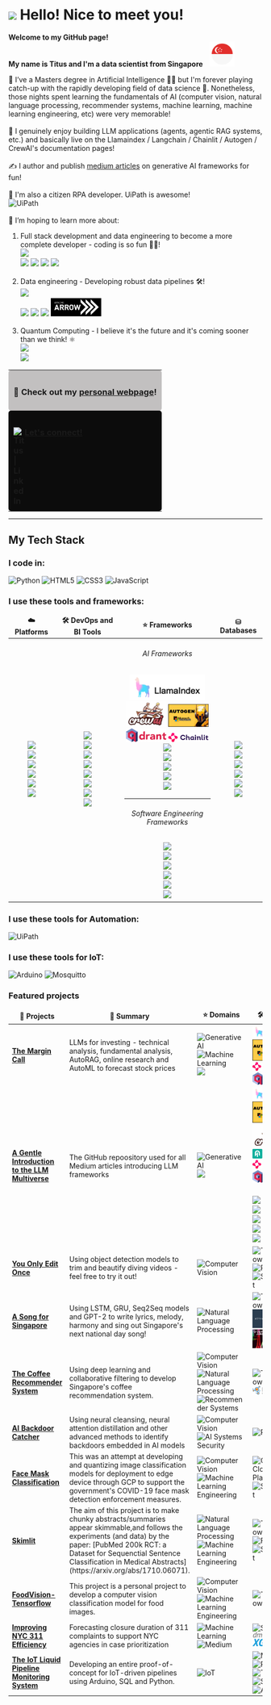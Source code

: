 <h1><img src="https://emojis.slackmojis.com/emojis/images/1531849430/4246/blob-sunglasses.gif?1531849430" width="30"/> Hello! Nice to meet you!</h1>


<p><b> Welcome to my GitHub page! </br> My name is Titus and I'm a data scientist from  Singapore&nbsp;&nbsp;&nbsp;&nbsp;<img src="./Pictures/singapore.png" width="50"/></b>

🏫 I’ve a Masters degree in Artificial Intelligence 👨‍🎓 but I'm forever playing catch-up with the rapidly developing field of data science 🤣. Nonetheless, those nights spent learning the fundamentals of AI (computer vision, natural language processing, recommender systems, machine learning, machine learning engineering, etc) were very memorable!<br><br>
🤖  I genuinely enjoy building LLM applications (agents, agentic RAG systems, etc.) and basically live on the Llamaindex / Langchain / Chainlit / Autogen / CrewAI's documentation pages!<br><br>
✍️  I author and publish [medium articles](https://medium.com/@tituslhy) on generative AI frameworks for fun! <br><br>
🦾  I'm also a citizen RPA developer. UiPath is awesome! <br> ![UiPath](https://img.shields.io/badge/UiPath-FA4616?style=for-the-badge&logo=UiPath&logoColor=white)<br><br>
🌱 I’m hoping to learn more about: 
<ol>
  <li>
    Full stack development and data engineering to become a more complete developer - coding is so fun 👨‍💻!<br> 
    <img src="https://img.shields.io/badge/STATUS-IN%20PROGRESS-<COLOR>.svg"><br>
    <img src="https://img.shields.io/badge/react-%2320232a.svg?style=for-the-badge&logo=react&logoColor=%2361DAFB">
    <img src="https://img.shields.io/badge/express.js-%23404d59.svg?style=for-the-badge&logo=express&logoColor=%2361DAFB">
    <img src="https://img.shields.io/badge/node.js-6DA55F?style=for-the-badge&logo=node.js&logoColor=white">
    <img src="https://img.shields.io/badge/tailwindcss-%2338B2AC.svg?style=for-the-badge&logo=tailwind-css&logoColor=white">
  </li>
  <br>
  <li>
    Data engineering - Developing robust data pipelines 🛠️!<br> 
    <img src="https://img.shields.io/badge/STATUS-IN%20PROGRESS-<COLOR>.svg"><br>
    <img src="https://img.shields.io/badge/Apache%20Airflow-017CEE?style=for-the-badge&logo=Apache%20Airflow&logoColor=white">
    <img src="https://img.shields.io/badge/Apache%20Hive-FDEE21?style=for-the-badge&logo=apachehive&logoColor=black">
    <img src="https://img.shields.io/badge/Apache%20Spark-FDEE21?style=flat-square&logo=apachespark&logoColor=black">
    <!-- <img src="./Pictures/iceberg.png" width="30px"> -->
    <img src="./Pictures/arrow.png" width = "100px">
  </li>
  <br>
  <li>
    Quantum Computing - I believe it's the future and it's coming sooner than we think! ⚛<br>
    <img src="https://img.shields.io/badge/STATUS-STILL%20DREAMING-29B5E8"><br>
    <img src="https://img.shields.io/badge/Qiskit-%236929C4.svg?style=for-the-badge&logo=Qiskit&logoColor=white">
  </li>
</ol>

<table>
  <tr>
    <td style="background-color: #c2c0c0; padding: 10px; border-radius: 5px;">
      <h3>🚀 Check out my <a href="https://tituslim.onrender.com/">personal webpage</a>!</h3>
    </td>
  </tr>
  <tr>
    <td style="background-color:rgb(12, 12, 12); padding: 10px; border-radius: 5px;">
      <h3><a href="https://www.linkedin.com/in/titus-lim-hsien-yong/">Let's connect!<img align="left" alt="Titus | LinkedIn" width="22px" src="https://cdn.jsdelivr.net/npm/simple-icons@v3/icons/linkedin.svg" /> </a></h3>
    </td>
  </tr>
</table>

<hr>

## My Tech Stack

### I code in:
![Python](https://img.shields.io/badge/python-3670A0?style=for-the-badge&logo=python&logoColor=ffdd54)
![HTML5](https://img.shields.io/badge/html5-%23E34F26.svg?style=for-the-badge&logo=html5&logoColor=white)
![CSS3](https://img.shields.io/badge/css3-%231572B6.svg?style=for-the-badge&logo=css3&logoColor=white)
![JavaScript](https://img.shields.io/badge/javascript-%23323330.svg?style=for-the-badge&logo=javascript&logoColor=%23F7DF1E)
<br>
### I use these tools and frameworks:
<table>
  <thead align="center">
    <tr border: none;>
    <td><b>☁️ Platforms</b></td>
    <td><b>🛠️ DevOps and BI Tools</b></td>
    <td><b>⭐ Frameworks</b></td>
    <td><b>⛁ Databases</b></td>
    </tr>
  </thead>
  <tbody>
    <tr>
      <td style="text-align: center;">
         <img src="https://img.shields.io/badge/AWS-%23FF9900.svg?style=for-the-badge&logo=amazon-aws&logoColor=white"/><br>
         <img src="https://img.shields.io/badge/azure-%230072C6.svg?style=for-the-badge&logo=microsoftazure&logoColor=white"><br>
         <img src="https://img.shields.io/badge/Cloudera-F96702?style=for-the-badge&logo=cloudera&logoColor=white"><br>
         <img src="https://img.shields.io/badge/Snowflake-29B5E8?style=for-the-badge&logo=snowflake&logoColor=white"><br>
         <img src="https://img.shields.io/badge/Databricks-FF3621?style=for-the-badge&logo=Databricks&logoColor=white"><br>
         <img src="https://img.shields.io/badge/GoogleCloud-%234285F4.svg?style=for-the-badge&logo=google-cloud&logoColor=white"><br>
      </td>
      <td style="text-align: center;">
        <img src="https://img.shields.io/badge/docker-%230db7ed.svg?style=for-the-badge&logo=docker&logoColor=white"><br>
        <img src="https://img.shields.io/badge/kubernetes-%23326ce5.svg?style=for-the-badge&logo=kubernetes&logoColor=white"><br>
        <img src="https://img.shields.io/badge/github%20actions-%232671E5.svg?style=for-the-badge&logo=githubactions&logoColor=white"><br>
        <img src="https://img.shields.io/badge/Apache%20Kafka-000?style=for-the-badge&logo=apachekafka"><br>
        <img src="https://img.shields.io/badge/SonarQube-4E9BCD?style=for-the-badge&logo=sonarqube&logoColor=white"><br>
        <img src="https://img.shields.io/badge/grafana-%23F46800.svg?style=for-the-badge&logo=grafana&logoColor=white"><br>
        <img src="https://img.shields.io/badge/Tableau-E97627?style=for-the-badge&logo=Tableau&logoColor=white"><br>
        <img src="https://img.shields.io/badge/Postman-FF6C37?style=for-the-badge&logo=postman&logoColor=white"><br>
      </td>
      <td style="text-align: center;">
        <h6>AI Frameworks</h6>
        <img title="LlamaIndex" width="150px" src="./Pictures/llamaindex.png" /><br>
        <img title="crewAI" width="80px" src="./Pictures/crew.png" />
        <img title="Autogen" width="80px" src="./Pictures/autogen.png" /><br>
        <img title="Qdrant" width="80px" src="./Pictures/qdrant.svg" />
        <img src="./Pictures/chainlit.svg" width = "80px" alt="Icon"><br>
        <img src="https://img.shields.io/badge/LangChain-beb4fd?style=for-the-badge&logo=langchain&logoColor=black"><br>
        <img src="https://img.shields.io/badge/OpenAI-412991?style=for-the-badge&logo=openai&logoColor=white"><br>
        <img src="https://img.shields.io/badge/HuggingFace-yellow?style=for-the-badge&logo=huggingface&logoColor=white"><br>
        <img src="https://img.shields.io/badge/TensorFlow-%23FF6F00.svg?style=for-the-badge&logo=TensorFlow&logoColor=white"><br>
        <img src="https://img.shields.io/badge/PyTorch-%23EE4C2C.svg?style=for-the-badge&logo=PyTorch&logoColor=white"><br>
        <hr>
        <h6>Software Engineering Frameworks</h6>
        <img src="https://img.shields.io/badge/FastAPI-005571?style=for-the-badge&logo=fastapi"><br>
        <img src="https://img.shields.io/badge/flask-%23000.svg?style=for-the-badge&logo=flask&logoColor=white"><br>
        <img src="https://img.shields.io/badge/jinja-white.svg?style=for-the-badge&logo=jinja&logoColor=black"><br>
        <img src="https://img.shields.io/badge/Streamlit-%23FE4B4B.svg?style=for-the-badge&logo=streamlit&logoColor=white"><br>
        <img src="https://img.shields.io/badge/bootstrap-%238511FA.svg?style=for-the-badge&logo=bootstrap&logoColor=white"><br>
        <img src="https://img.shields.io/badge/jquery-%230769AD.svg?style=for-the-badge&logo=jquery&logoColor=white"><br>
      </td>
      <td style="text-align: center;">
        <img src="https://img.shields.io/badge/MongoDB-%234ea94b.svg?style=for-the-badge&logo=mongodb&logoColor=white"><br>
        <img src="https://img.shields.io/badge/redis-%23DD0031.svg?style=for-the-badge&logo=redis&logoColor=white"><br>
        <img src="https://img.shields.io/badge/Neo4j-008CC1?style=for-the-badge&logo=neo4j&logoColor=white"><br>
        <img src="https://img.shields.io/badge/postgres-%23316192.svg?style=for-the-badge&logo=postgresql&logoColor=white"><br>
        <img src="https://img.shields.io/badge/Microsoft%20SQL%20Server-CC2927?style=for-the-badge&logo=microsoft%20sql%20server&logoColor=white"><br>
        <img src="https://img.shields.io/badge/mysql-%2300f.svg?style=for-the-badge&logo=mysql&logoColor=white"><br>
      </td>
    </tr>

  </tbody>
</table>

### I use these tools for Automation:
![UiPath](https://img.shields.io/badge/UiPath-FA4616?style=for-the-badge&logo=UiPath&logoColor=white)

### I use these tools for IoT:
![Arduino](https://img.shields.io/badge/-Arduino-00979D?style=for-the-badge&logo=Arduino&logoColor=white)
![Mosquitto](https://img.shields.io/badge/mosquitto-%233C5280.svg?style=for-the-badge&logo=eclipsemosquitto&logoColor=white)
### <h3>Featured projects</h3>
<table>
  <thead align="center">
    <tr border: none;>
      <td><b>🎁 Projects</b></td>
      <td><b>📝 Summary</b></td>
      <td><b>⭐ Domains</b></td>
      <td><b>🛠️ Tools</b></td>
    </tr>
  </thead>
  <tbody>
    <tr>
      <td><a href="https://github.com/tituslhy/TheMarginCall"><b>The Margin Call</b></a></td>
      <td>LLMs for investing - technical analysis, fundamental analysis, AutoRAG, online research and AutoML to forecast stock prices</td>
      <td>
        <img alt="Generative AI" src="https://img.shields.io/badge/AI-Generative%20AI-FFD017"/><br>
        <img alt="Machine Learning" src="https://img.shields.io/badge/ML-Machine%20Learning-green"/><br>
        <img src="https://img.shields.io/badge/Medium-12100E?style=for-the-badge&logo=medium&logoColor=white"><br>
      </td>
      <td style="text-align: left;">
        <img title="LlamaIndex" width="130px" src="./Pictures/llamaindex.png" />
        <img title="Autogen" width="130px" src="./Pictures/autogen.png" />
        <img src="./Pictures/chainlit.svg" alt="Icon">
        <img align="left" title="Qdrant" width="130px" src="./Pictures/qdrant.svg" />
      </td>
    </tr>
    <tr>
      <td><a href="https://github.com/tituslhy/literate-octo-tribble"><b>A Gentle Introduction to the LLM Multiverse</b></a></td>
      <td>The GitHub repoository used for all Medium articles introducing LLM frameworks</td>
      <td>
        <img alt="Generative AI" src="https://img.shields.io/badge/AI-Generative%20AI-FFD017"/><br>
        <img src="https://img.shields.io/badge/Medium-12100E?style=for-the-badge&logo=medium&logoColor=white"><br>
      </td>
      <td style="text-align: left;">
        <img title="LlamaIndex" width="130px" src="./Pictures/llamaindex.png" /><br>
        <img title="Autogen" width="130px" src="./Pictures/autogen.png" /><br>
         <img title="crewAI" width="100px" src="./Pictures/crew.png" /><br>
         <img title="Haystack" width="130px" src="./Pictures/haystack.png" /><br>
        <img src="./Pictures/chainlit.svg" width="130px" alt="Icon"><br>
        <img align="left" title="Qdrant" width="130px" src="./Pictures/qdrant.svg"/><br><br><br>
        <img src="https://img.shields.io/badge/LangChain-beb4fd?style=for-the-badge&logo=langchain&logoColor=black"><br>
        <img src="https://img.shields.io/badge/OpenAI-412991?style=for-the-badge&logo=openai&logoColor=white"><br>
        <img src="https://img.shields.io/badge/docker-%230db7ed.svg?style=for-the-badge&logo=docker&logoColor=white"><br>
        <img src="https://img.shields.io/badge/Apache%20Kafka-000?style=for-the-badge&logo=apachekafka"><br>
        <img src="https://img.shields.io/badge/FastAPI-005571?style=for-the-badge&logo=fastapi"><br>
      </td>
    </tr>
    <tr>
      <td><a href="https://github.com/teyang-lau/you-only-edit-once"><b>You Only Edit Once</b></a></td>
      <td>Using object detection models to trim and beautify diving videos - feel free to try it out!
      </td>
      <td><img alt="Computer Vision" src="https://img.shields.io/badge/AI-Computer%20Vision-blue"/></td>
      <td style="text-align: left;">
        <img alt="Tensorflow" src="https://img.shields.io/badge/TensorFlow-%23FF6F00.svg?style=for-the-badge&logo=TensorFlow&logoColor=white"/>
        <img alt="PyTorch" src="https://img.shields.io/badge/PyTorch-%23EE4C2C.svg?style=for-the-badge&logo=PyTorch&logoColor=white"/>
        <img title="Streamlit" width="100px" src="https://img.shields.io/badge/Streamlit-%23FE4B4B.svg?style=for-the-badge&logo=streamlit&logoColor=white" /></td>
      </td>
    </tr>
    <tr>
      <td><a href="https://github.com/quekhyg/NLP-Lyric-Generator"><b>A Song for Singapore</b></a></td>
      <td>Using LSTM, GRU, Seq2Seq models and GPT-2 to write lyrics, melody, harmony and sing out Singapore's next national day song!</td>
      <td><img alt="Natural Language Processing" src="https://img.shields.io/badge/AI-Natural%20Language%20Processing-blue"/></td>
      <td>
        <img alt="Tensorflow" src="https://img.shields.io/badge/TensorFlow-%23FF6F00.svg?style=for-the-badge&logo=TensorFlow&logoColor=white"/>
        <img alt="AITextGen" width="200px" src="./Pictures/aitextgen.png" />
        <img alt="JukeBox" width="200px" src="./Pictures/jukebox.png" />
      </td>
    </tr>
    <tr>
      <td><a href="https://github.com/teyang-lau/coffee-joint-rec-sys"><b>The Coffee Recommender System</b></a></td>
      <td>Using deep learning and collaborative filtering to develop Singapore's coffee recommendation system.</td>
      <td><img alt="Computer Vision" src="https://img.shields.io/badge/AI-Computer%20Vision-blue"/>
      <img alt="Natural Language Processing" src="https://img.shields.io/badge/AI-Natural%20Language%20Processing-blue"/>
      <img alt="Recommender Systems" src="https://img.shields.io/badge/AI-Recommender%20Systems-blue"/></td>
      <td style="text-align: left;">
        <img alt="Tensorflow" src="https://img.shields.io/badge/TensorFlow-%23FF6F00.svg?style=for-the-badge&logo=TensorFlow&logoColor=white"/>
        <img title="Networkx" width="150px" src="./Pictures/networkx.svg" />
      </td>
    </tr>
    <tr>
      <td><a href="https://github.com/spencerkmarley/cs612-ai-sys-eval-project"><b>AI Backdoor Catcher</b></a></td>
      <td>Using neural cleansing, neural attention distillation and other advanced methods to identify backdoors embedded in AI models</td>
      <td><img alt="Computer Vision" src="https://img.shields.io/badge/AI-Computer%20Vision-blue"/>
      <img alt="AI Systems Security" src="https://img.shields.io/badge/AI-AI%20Systems%20Security-blue"/></td>
      <td><img alt="PyTorch" src="https://img.shields.io/badge/PyTorch-%23EE4C2C.svg?style=for-the-badge&logo=PyTorch&logoColor=white"/></td>
    </tr>
    <tr>
      <td><a href="https://github.com/tituslhy/Face-mask-classification"><b>Face Mask Classification</b></a></td>
      <td>This was an attempt at developing and quantizing image classification models for deployment to edge device through GCP to support the government's COVID-19 face mask detection enforcement measures. </td>
      <td><img alt="Computer Vision" src="https://img.shields.io/badge/AI-Computer%20Vision-blue"/>
      <img alt="Machine Learning Engineering" src="https://img.shields.io/badge/ML-ML%20Engineering-green"/></td>
      <td style="text-align: left;">
        <img alt="Google Cloud Platform" src="https://img.shields.io/badge/GoogleCloud-%234285F4.svg?style=for-the-badge&logo=google-cloud&logoColor=white"/>
        <img title="Streamlit" width="100px" src="https://img.shields.io/badge/Streamlit-%23FE4B4B.svg?style=for-the-badge&logo=streamlit&logoColor=white" /></td>
      </td>
    </tr>
    <tr>
      <td><a href="https://github.com/tituslhy/Skimlit"><b>Skimlit</b></a></td>
      <td>The aim of this project is to make chunky abstracts/summaries appear skimmable,and follows the experiments (and data) by the paper: [PubMed 200k RCT: a Dataset for Sequenctial Sentence Classification in Medical Abstracts](https://arxiv.org/abs/1710.06071). </td>
      <td><img alt="Natural Language Processing" src="https://img.shields.io/badge/AI-Natural%20Language%20Processing-blue"/>
      <img alt="Machine Learning Engineering" src="https://img.shields.io/badge/ML-ML%20Engineering-green"/></td>
      <td style="text-align: left;">
        <img alt="Tensorflow" src="https://img.shields.io/badge/TensorFlow-%23FF6F00.svg?style=for-the-badge&logo=TensorFlow&logoColor=white"/><br>
        <img alt="FastAPI" src="https://img.shields.io/badge/FastAPI-005571?style=for-the-badge&logo=fastapi"/><br>
        <img title="Streamlit" width="100px" src="https://img.shields.io/badge/Streamlit-%23FE4B4B.svg?style=for-the-badge&logo=streamlit&logoColor=white" /><br>
      </td>
    </tr>
    <tr>
      <td><a href="https://github.com/tituslhy/FoodVision-Tensorflow"><b>FoodVision-Tensorflow</b></a></td>
      <td>This project is a personal project to develop a computer vision classification model for food images. </td>
      <td><img alt="Computer Vision" src="https://img.shields.io/badge/AI-Computer%20Vision-blue"/>
      <img alt="Machine Learning Engineering" src="https://img.shields.io/badge/ML-ML%20Engineering-green"/></td>
      <td>
      <img alt="Tensorflow" src="https://img.shields.io/badge/TensorFlow-%23FF6F00.svg?style=for-the-badge&logo=TensorFlow&logoColor=white"/>
      </td>
    </tr>
    <tr>
      <td><a href="https://github.com/vannarath-poeu/aml-project"><b>Improving NYC 311 Efficiency</b></a></td>
      <td>Forecasting closure duration of 311 complaints to support NYC agencies in case prioritization</td>
      <td>
        <img alt="Machine Learning" src="https://img.shields.io/badge/ML-Machine%20Learning-green"/><br>
        <img alt="Medium" src = "https://img.shields.io/badge/Medium-12100E?style=for-the-badge&logo=medium&logoColor=white"/><br>
      </td>
      <td style="text-align: left;">
        <img alt="SKLearn" src="https://img.shields.io/badge/scikit--learn-%23F7931E.svg?style=for-the-badge&logo=scikit-learn&logoColor=white"/><br>
        <img title="XGBoost" width="100px" src="./Pictures/xgboost.png" /><br>
      </td>
    </tr>
    <tr>
      <td><a href="https://medium.com/@yenjoon.tan.2020/the-iot-liquid-pipeline-monitoring-system-2c6e66d75b9d"><b>The IoT Liquid Pipeline Monitoring System</b></a></td>
      <td>Developing an entire proof-of-concept for IoT-driven pipelines using Arduino, SQL and Python.</td>
      <td><img alt="IoT" src="https://img.shields.io/badge/IoT-Sensors-yellowgreen"/></td>
      <td><img alt="MQTT" src="https://img.shields.io/badge/mosquitto-%233C5280.svg?style=for-the-badge&logo=eclipsemosquitto&logoColor=white"/>
        <img alt="Python" src="https://img.shields.io/badge/python-3670A0?style=for-the-badge&logo=python&logoColor=ffdd54"/><br>
        <img alt="Tableau" src="https://img.shields.io/badge/Tableau-E97627?style=for-the-badge&logo=Tableau&logoColor=white"/><br>
        <img alt="SQL" src="https://img.shields.io/badge/PostgreSQL-316192?style=for-the-badge&logo=postgresql&logoColor=white"/><br>
        <img alt="Arduino" src="https://img.shields.io/badge/-Arduino-00979D?style=for-the-badge&logo=Arduino&logoColor=white"/><br>
    </tr>
    
    
[linkedin]: https://www.linkedin.com/in/titus-lim-hsien-yong/
